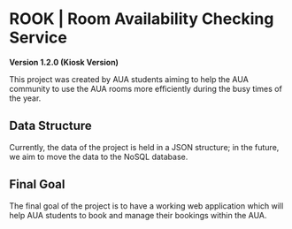 # ROOK | Room Availability Checking Service

**Version 1.2.0 (Kiosk Version)**

This project was created by AUA students aiming to help the AUA community to use the AUA rooms more efficiently during the busy times of the year.

## Data Structure
Currently, the data of the project is held in a JSON structure; in the future, we aim to move the data to the NoSQL database. 

## Final Goal
The final goal of the project is to have a working web application which will help AUA students to book and manage their bookings within the AUA.

